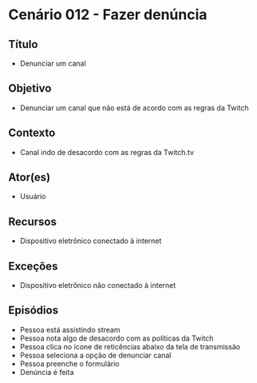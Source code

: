 # Cenário 012 - Fazer denúncia

## Título
* Denunciar um canal

## Objetivo
* Denunciar um canal que não está de acordo com as regras da Twitch

## Contexto
* Canal indo de desacordo com as regras da Twitch.tv

## Ator(es)
* Usuário

## Recursos
* Dispositivo eletrônico conectado à internet

## Exceções
* Dispositivo eletrônico não conectado à internet

## Episódios
* Pessoa está assistindo stream
* Pessoa nota algo de desacordo com as políticas da Twitch
* Pessoa clica no ícone de reticências abaixo da tela de transmissão
* Pessoa seleciona a opção de denunciar canal
* Pessoa preenche o formulário
* Denúncia é feita 
